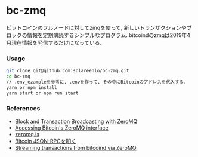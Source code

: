 # bc-zmq
ビットコインのフルノードに対してzmqを使って, 新しいトランザクションやブロックの情報を定期購読するシンプルなプログラム.
bitcoindのzmqは2019年4月現在情報を発信するだけになっている.

### Usage
```bash
git clone git@github.com:solareenlo/bc-zmq.git
cd bc-zmq
// .env_ezampleを参考に, .envを作って, その中にBitcoinのアドレスを代入する.
yarn or npm install
yarn start or npm run start
```

### References
- [Block and Transaction Broadcasting with ZeroMQ](https://github.com/bitcoin/bitcoin/blob/master/doc/zmq.md)
- [Accessing Bitcoin's ZeroMQ interface](https://bitcoindev.network/accessing-bitcoins-zeromq-interface/)
- [zeromq.js](https://github.com/zeromq/zeromq.js#readme)
- [Bitcoin JSON-RPCを叩く](https://qiita.com/erukiti/items/4c97da8f4b979dc6f31a)
- [Streaming transactions from bitcoind via ZeroMQ](https://degreesofzero.com/article/streaming-transactions-from-bitcoind-via-zeromq.html)
